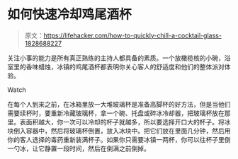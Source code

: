 # 如何快速冷却鸡尾酒杯

> 原文：<https://lifehacker.com/how-to-quickly-chill-a-cocktail-glass-1828688227>

关注小事的能力是所有真正熟练的主持人都具备的素质。一个放橄榄核的小碗，浴室里的香味蜡烛，冰镇的鸡尾酒杯都表明你关心客人的舒适度和他们的整体派对体验。

Watch

在每个人到来之前，在冰箱里放一大堆玻璃杯是准备高脚杯的好方法，但是当他们需要续杯时，要重新冷藏玻璃杯，拿一个碗、托盘或碎冰冷却器，把玻璃杯放在那里。表面积越大，你一次可以冷却的杯子就越多，所以要选择开口大的杯子。将冰块倒入容器中，然后将玻璃杯倒置，放入冰块中。把它们放在里面几分钟，然后用你的客人选择的毒药重新装满杯子。如果你只需要冰镇一两杯，你可以往杯子里倒一勺冰，让它静置一段时间，然后在倒满之前倒掉。